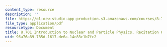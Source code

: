 ```yaml
---
content_type: resource
description: ''
file: https://ol-ocw-studio-app-production.s3.amazonaws.com/courses/8-701-introduction-to-nuclear-and-particle-physics-fall-2020/96a76a89785d1617de6a14e83c1b7fc2_MIT8_701f20_rec8_soln.pdf
file_type: application/pdf
resourcetype: Document
title: 8.701 Introduction to Nuclear and Particle Physics, Recitation 8 Solutions
uid: 96a76a89-785d-1617-de6a-14e83c1b7fc2
---
```

